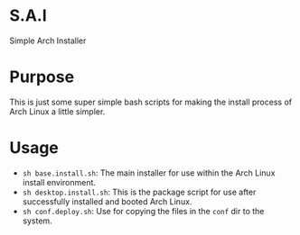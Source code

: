 S.A.I
=====

Simple Arch Installer

Purpose
=======
This is just some super simple bash scripts for making the install process of Arch Linux a little simpler.


Usage
=====
  * `sh base.install.sh`: The main installer for use within the Arch Linux install environment.
  * `sh desktop.install.sh`: This is the package script for use after successfully installed and booted Arch Linux.
  * `sh conf.deploy.sh`: Use for copying the files in the `conf` dir to the system. 
